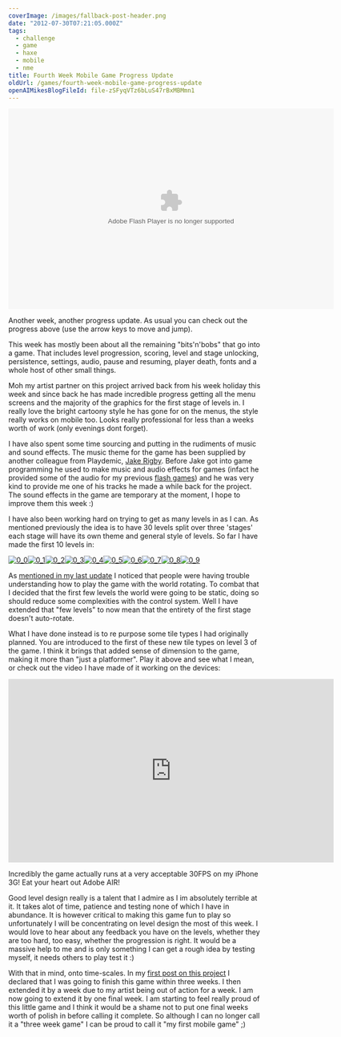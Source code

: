 ```yaml
---
coverImage: /images/fallback-post-header.png
date: "2012-07-30T07:21:05.000Z"
tags:
  - challenge
  - game
  - haxe
  - mobile
  - nme
title: Fourth Week Mobile Game Progress Update
oldUrl: /games/fourth-week-mobile-game-progress-update
openAIMikesBlogFileId: file-zSFyqVTz6bLuS47rBxMBMmn1
---
```


<object id="test1" width="650" height="400" classid="clsid:d27cdb6e-ae6d-11cf-96b8-444553540000" codebase="https://download.macromedia.com/pub/shockwave/cabs/flash/swflash.cab#version=6,0,40,0"><param name="src" value="https://www.mikecann.blog/wp-content/uploads/2012/07/Main10.swf" /><param name="pluginspage" value="https://www.adobe.com/go/getflashplayer" /><embed id="test1" width="650" height="400" type="application/x-shockwave-flash" src="/wp-content/uploads/2012/07/Main10.swf" pluginspage="https://www.adobe.com/go/getflashplayer" /></object>

Another week, another progress update. As usual you can check out the progress above (use the arrow keys to move and jump).

<!-- more -->

This week has mostly been about all the remaining "bits'n'bobs" that go into a game. That includes level progression, scoring, level and stage unlocking, persistence, settings, audio, pause and resuming, player death, fonts and a whole host of other small things.

Moh my artist partner on this project arrived back from his week holiday this week and since back he has made incredible progress getting all the menu screens and the majority of the graphics for the first stage of levels in. I really love the bright cartoony style he has gone for on the menus, the style really works on mobile too. Looks really professional for less than a weeks worth of work (only evenings dont forget).

I have also spent some time sourcing and putting in the rudiments of music and sound effects. The music theme for the game has been supplied by another colleague from Playdemic, [Jake Rigby](https://soundcloud.com/wigby). Before Jake got into game programming he used to make music and audio effects for games (infact he provided some of the audio for my previous [flash games](https://artificialgames.co.uk/)) and he was very kind to provide me one of his tracks he made a while back for the project. The sound effects in the game are temporary at the moment, I hope to improve them this week :)

I have also been working hard on trying to get as many levels in as I can. As mentioned previously the idea is to have 30 levels split over three 'stages' each stage will have its own theme and general style of levels. So far I have made the first 10 levels in:

[![](https://www.mikecann.blog/wp-content/uploads/2012/07/0_0.png "0_0")](https://www.mikecann.blog/wp-content/uploads/2012/07/0_0.png)[![](https://www.mikecann.blog/wp-content/uploads/2012/07/0_1.png "0_1")](https://www.mikecann.blog/wp-content/uploads/2012/07/0_1.png)[![](https://www.mikecann.blog/wp-content/uploads/2012/07/0_2.png "0_2")](https://www.mikecann.blog/wp-content/uploads/2012/07/0_2.png)[![](https://www.mikecann.blog/wp-content/uploads/2012/07/0_3.png "0_3")](https://www.mikecann.blog/wp-content/uploads/2012/07/0_3.png)[![](https://www.mikecann.blog/wp-content/uploads/2012/07/0_4.png "0_4")](https://www.mikecann.blog/wp-content/uploads/2012/07/0_4.png)[![](https://www.mikecann.blog/wp-content/uploads/2012/07/0_5.png "0_5")](https://www.mikecann.blog/wp-content/uploads/2012/07/0_5.png)[![](https://www.mikecann.blog/wp-content/uploads/2012/07/0_6.png "0_6")](https://www.mikecann.blog/wp-content/uploads/2012/07/0_6.png)[![](https://www.mikecann.blog/wp-content/uploads/2012/07/0_7.png "0_7")](https://www.mikecann.blog/wp-content/uploads/2012/07/0_7.png)[![](https://www.mikecann.blog/wp-content/uploads/2012/07/0_8.png "0_8")](https://www.mikecann.blog/wp-content/uploads/2012/07/0_8.png)[![](https://www.mikecann.blog/wp-content/uploads/2012/07/0_9.png "0_9")](https://www.mikecann.blog/wp-content/uploads/2012/07/0_9.png)

As [mentioned in my last update](/posts/3-weeks-of-progress-on-a-mobile-game/) I noticed that people were having trouble understanding how to play the game with the world rotating. To combat that I decided that the first few levels the world were going to be static, doing so should reduce some complexities with the control system. Well I have extended that "few levels" to now mean that the entirety of the first stage doesn't auto-rotate.

What I have done instead is to re purpose some tile types I had originally planned. You are introduced to the first of these new tile types on level 3 of the game. I think it brings that added sense of dimension to the game, making it more than "just a platformer". Play it above and see what I mean, or check out the video I have made of it working on the devices:

<iframe width="650" height="366" src="https://www.youtube.com/embed/lyAf7VVLdKg" frameborder="0" allowfullscreen></iframe>

Incredibly the game actually runs at a very acceptable 30FPS on my iPhone 3G! Eat your heart out Adobe AIR!

Good level design really is a talent that I admire as I im absolutely terrible at it. It takes alot of time, patience and testing none of which I have in abundance. It is however critical to making this game fun to play so unfortunately I will be concentrating on level design the most of this week. I would love to hear about any feedback you have on the levels, whether they are too hard, too easy, whether the progression is right. It would be a massive help to me and is only something I can get a rough idea by testing myself, it needs others to play test it :)

With that in mind, onto time-scales. In my [first post on this project](/posts/lets-make-a-mobile-game-in-3-weeks-with-haxe-nme/) I declared that I was going to finish this game within three weeks. I then extended it by a week due to my artist being out of action for a week. I am now going to extend it by one final week. I am starting to feel really proud of this little game and I think it would be a shame not to put one final weeks worth of polish in before calling it complete. So although I can no longer call it a "three week game" I can be proud to call it "my first mobile game" ;)

